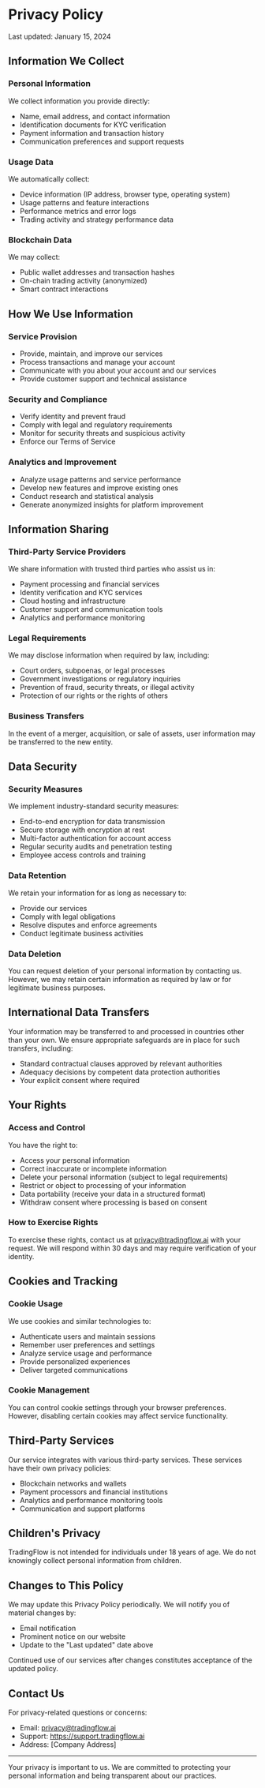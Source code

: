 # Privacy Policy

Last updated: January 15, 2024

## Information We Collect

### Personal Information
We collect information you provide directly:
- Name, email address, and contact information
- Identification documents for KYC verification
- Payment information and transaction history
- Communication preferences and support requests

### Usage Data
We automatically collect:
- Device information (IP address, browser type, operating system)
- Usage patterns and feature interactions
- Performance metrics and error logs
- Trading activity and strategy performance data

### Blockchain Data
We may collect:
- Public wallet addresses and transaction hashes
- On-chain trading activity (anonymized)
- Smart contract interactions

## How We Use Information

### Service Provision
- Provide, maintain, and improve our services
- Process transactions and manage your account
- Communicate with you about your account and our services
- Provide customer support and technical assistance

### Security and Compliance
- Verify identity and prevent fraud
- Comply with legal and regulatory requirements
- Monitor for security threats and suspicious activity
- Enforce our Terms of Service

### Analytics and Improvement
- Analyze usage patterns and service performance
- Develop new features and improve existing ones
- Conduct research and statistical analysis
- Generate anonymized insights for platform improvement

## Information Sharing

### Third-Party Service Providers
We share information with trusted third parties who assist us in:
- Payment processing and financial services
- Identity verification and KYC services
- Cloud hosting and infrastructure
- Customer support and communication tools
- Analytics and performance monitoring

### Legal Requirements
We may disclose information when required by law, including:
- Court orders, subpoenas, or legal processes
- Government investigations or regulatory inquiries
- Prevention of fraud, security threats, or illegal activity
- Protection of our rights or the rights of others

### Business Transfers
In the event of a merger, acquisition, or sale of assets, user information may be transferred to the new entity.

## Data Security

### Security Measures
We implement industry-standard security measures:
- End-to-end encryption for data transmission
- Secure storage with encryption at rest
- Multi-factor authentication for account access
- Regular security audits and penetration testing
- Employee access controls and training

### Data Retention
We retain your information for as long as necessary to:
- Provide our services
- Comply with legal obligations
- Resolve disputes and enforce agreements
- Conduct legitimate business activities

### Data Deletion
You can request deletion of your personal information by contacting us. However, we may retain certain information as required by law or for legitimate business purposes.

## International Data Transfers

Your information may be transferred to and processed in countries other than your own. We ensure appropriate safeguards are in place for such transfers, including:
- Standard contractual clauses approved by relevant authorities
- Adequacy decisions by competent data protection authorities
- Your explicit consent where required

## Your Rights

### Access and Control
You have the right to:
- Access your personal information
- Correct inaccurate or incomplete information
- Delete your personal information (subject to legal requirements)
- Restrict or object to processing of your information
- Data portability (receive your data in a structured format)
- Withdraw consent where processing is based on consent

### How to Exercise Rights
To exercise these rights, contact us at privacy@tradingflow.ai with your request. We will respond within 30 days and may require verification of your identity.

## Cookies and Tracking

### Cookie Usage
We use cookies and similar technologies to:
- Authenticate users and maintain sessions
- Remember user preferences and settings
- Analyze service usage and performance
- Provide personalized experiences
- Deliver targeted communications

### Cookie Management
You can control cookie settings through your browser preferences. However, disabling certain cookies may affect service functionality.

## Third-Party Services

Our service integrates with various third-party services. These services have their own privacy policies:
- Blockchain networks and wallets
- Payment processors and financial institutions
- Analytics and performance monitoring tools
- Communication and support platforms

## Children's Privacy

TradingFlow is not intended for individuals under 18 years of age. We do not knowingly collect personal information from children.

## Changes to This Policy

We may update this Privacy Policy periodically. We will notify you of material changes by:
- Email notification
- Prominent notice on our website
- Update to the "Last updated" date above

Continued use of our services after changes constitutes acceptance of the updated policy.

## Contact Us

For privacy-related questions or concerns:
- Email: privacy@tradingflow.ai
- Support: https://support.tradingflow.ai
- Address: [Company Address]

---

Your privacy is important to us. We are committed to protecting your personal information and being transparent about our practices.
